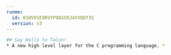 ```yaml
---
runme:
  id: 01HVVSE9RVYP0ASSRJ4VVQ0T3S
  version: v3
---
```


```sh {"id":"01HVVSEFXQ0HGAMYTGGBBH47XT"}
## Say Hello to Talon! 
* A new high level layer for the C programming language. *

```

```sh {"id":"01HVVSJGN33PZ04DABSJBG5GC9"}

```